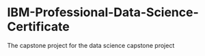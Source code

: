# IBM-Professional-Data-Science-Certificate
The capstone project for the data science capstone project
